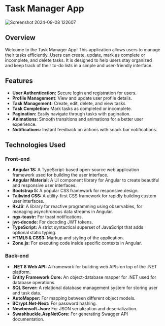# Task Manager App

![Screenshot 2024-09-08 122607](https://github.com/user-attachments/assets/9dc14965-7f02-4faf-b75d-7387d8cd1f15)

## Overview

Welcome to the Task Manager App!
This application allows users to manage their tasks efficiently. Users can create, update, mark as complete or incomplete, and delete tasks.
It is designed to help users stay organized and keep track of their to-do lists in a simple and user-friendly interface.

## Features

- **User Authentication:** Secure login and registration for users.
- **Profile Management:** View and update user profile details.
- **Task Management:** Create, edit, delete, and view tasks.
- **Task Completion:** Mark tasks as completed or incomplete.
- **Pagination:** Easily navigate through tasks with pagination.
- **Animations:** Smooth transitions and animations for a better user experience.
- **Notifications:** Instant feedback on actions with snack bar notifications.

## Technologies Used

### Front-end

- **Angular 18:** A TypeScript-based open-source web application framework used for building the user interface.
- **Angular Material:** A UI component library for Angular to create beautiful and responsive user interfaces.
- **Bootstrap 5:** A popular CSS framework for responsive design.
- **Tailwind CSS:** A utility-first CSS framework for rapidly building custom user interfaces.
- **RxJS:** A library for reactive programming using observables, for managing asynchronous data streams in Angular.
- **ngx-toastr:** For toast notifications.
- **jwt-decode:** For decoding JWT tokens.
- **TypeScript:** A strict syntactical superset of JavaScript that adds optional static typing.
- **HTML5 & CSS3:** Markup and styling of the application.
- **Zone.js:** For executing code inside specific contexts in Angular.

### Back-end

- **.NET 8 Web API:** A framework for building web APIs on top of the .NET platform.
- **Entity Framework Core:** An object-database mapper for .NET used for database operations.
- **SQL Server:** A relational database management system for storing user and task data.
- **AutoMapper:** For mapping between different object models.
- **BCrypt.Net-Next:** For password hashing.
- **Newtonsoft.Json:** For JSON serialization and deserialization.
- **Swashbuckle.AspNetCore:** For generating Swagger API documentation.

